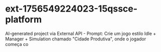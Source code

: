 # ext-1756549224023-15qssce-platform
AI-generated project via External API - Prompt: Crie um jogo estilo Idle + Manager + Simulation chamado "Cidade Produtiva", onde o jogador começa co
